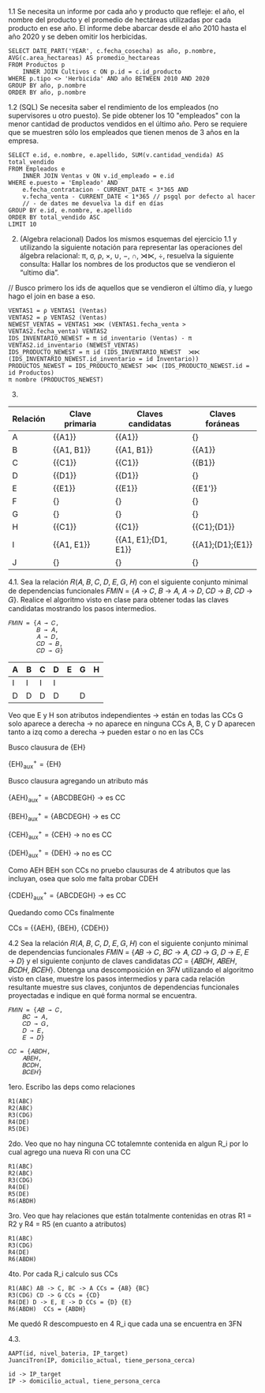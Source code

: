 1.1 Se necesita un informe por cada año y producto que refleje: el año, el nombre del
producto y el promedio de hectáreas utilizadas por cada producto en ese año. El informe debe
abarcar desde el año 2010 hasta el año 2020 y se deben omitir los herbicidas.

```
SELECT DATE_PART('YEAR', c.fecha_cosecha) as año, p.nombre, 
AVG(c.area_hectareas) AS promedio_hectareas
FROM Productos p
    INNER JOIN Cultivos c ON p.id = c.id_producto 
WHERE p.tipo <> 'Herbicida' AND año BETWEEN 2010 AND 2020
GROUP BY año, p.nombre
ORDER BY año, p.nombre
```

1.2 (SQL) Se necesita saber el rendimiento de los empleados (no supervisores u otro puesto).
Se pide obtener los 10 "empleados" con la menor cantidad de productos vendidos en el último
año. Pero se requiere que se muestren sólo los empleados que tienen menos de 3 años en la
empresa.

```
SELECT e.id, e.nombre, e.apellido, SUM(v.cantidad_vendida) AS total_vendido
FROM Empleados e
    INNER JOIN Ventas v ON v.id_empleado = e.id
WHERE e.puesto = 'Empleado' AND 
    e.fecha_contratacion - CURRENT_DATE < 3*365 AND
    v.fecha_venta - CURRENT_DATE < 1*365 // psgql por defecto al hacer 
    // - de dates me devuelva la dif en días
GROUP BY e.id, e.nombre, e.apellido
ORDER BY total_vendido ASC
LIMIT 10
```

2. (Algebra relacional) Dados los mismos esquemas del ejercicio 1.1 y utilizando la siguiente
notación para representar las operaciones del álgebra relacional: π, σ, ρ, ×, ∪, −, ∩, ⋊⋉, ÷,
resuelva la siguiente consulta:
Hallar los nombres de los productos que se vendieron el “ultimo dia”.

// Busco primero los ids de aquellos que se vendieron el último día, y luego hago el join en base a eso.

```
VENTAS1 = ρ VENTAS1 (Ventas)
VENTAS2 = ρ VENTAS2 (Ventas)
NEWEST_VENTAS = VENTAS1 ⋊⋉ (VENTAS1.fecha_venta > VENTAS2.fecha_venta) VENTAS2
IDS_INVENTARIO_NEWEST = π id_inventario (Ventas) - π VENTAS2.id_inventario (NEWEST_VENTAS)
IDS_PRODUCTO_NEWEST = π id (IDS_INVENTARIO_NEWEST  ⋊⋉
(IDS_INVENTARIO_NEWEST.id_inventario = id Inventario))
PRODUCTOS_NEWEST = IDS_PRODUCTO_NEWEST ⋊⋉ (IDS_PRODUCTO_NEWEST.id = id Productos)
π nombre (PRODUCTOS_NEWEST)
```

3. 

| Relación      | Clave primaria | Claves candidatas  | Claves foráneas |
|-----------|-----|----------|----|
| A   | {{A1}}  | {{A1}} | {} |
| B   | {{A1, B1}}| {{A1, B1}}| {{A1}} |
| C   | {{C1}} | {{C1}} | {{B1}} |
| D   | {{D1}} | {{D1}} | {} |
| E   | {{E1}} | {{E1}} | {{E1'}} |
| F   | {} | {} | {} |
| G   | {} | {} | {} |
| H   | {{C1}}| {{C1}} | {{C1};{D1}} |
| I   | {{A1, E1}} | {{A1, E1};{D1, E1}} | {{A1};{D1};{E1}} | 
| J   | {} | {} | {} |

4.1. Sea la relación 𝑅(𝐴, 𝐵, 𝐶, 𝐷, 𝐸, 𝐺, 𝐻) con el siguiente conjunto minimal de dependencias funcionales 𝐹𝑀𝐼𝑁 = {𝐴 → 𝐶, 𝐵 → 𝐴, 𝐴 → 𝐷, 𝐶𝐷 → 𝐵, 𝐶𝐷 → 𝐺}. Realice el algoritmo visto en clase para obtener todas las claves candidatas mostrando los pasos
intermedios.

```
𝐹𝑀𝐼𝑁 = {𝐴 → 𝐶, 
        𝐵 → 𝐴,
        𝐴 → 𝐷,
        𝐶𝐷 → 𝐵,
        𝐶𝐷 → 𝐺}
```

| **A** | **B** | **C** | **D** | **E** | **G** | **H** |
|-------|-------|-------|-------|-------|-------|-------|
|   I   |   I   |   I   |   I   |       |       |       |
|   D   |   D   |   D   |   D   |       |   D   |       |

Veo que E y H son atributos independientes -> están en todas las CCs
G solo aparece a derecha -> no aparece en ninguna CCs
A, B, C y D aparecen tanto a izq como a derecha -> pueden estar o no en las CCs

Busco clausura de {EH}

$\mathrm{\{EH\}}_{\text{aux}}^{+} = \mathrm{\{EH\}}$

Busco clausura agregando un atributo más

$\mathrm{\{AEH\}}_{\text{aux}}^{+} = \mathrm{\{ABCDBEGH\}}$ → es CC

$\mathrm{\{BEH\}}_{\text{aux}}^{+} = \mathrm{\{ABCDEGH\}}$ → es CC

$\mathrm{\{CEH\}}_{\text{aux}}^{+} = \mathrm{\{CEH\}}$ → no es CC

$\mathrm{\{DEH\}}_{\text{aux}}^{+} = \mathrm{\{DEH\}}$ → no es CC

Como AEH BEH son CCs no pruebo clausuras de 4 atributos que las incluyan, osea que solo me falta probar CDEH

$\mathrm{\{CDEH\}}_{\text{aux}}^{+} = \mathrm{\{ABCDEGH\}}$ → es CC

Quedando como CCs finalmente

CCs = {{AEH}, {BEH}, {CDEH}}

4.2 Sea la relación 𝑅(𝐴, 𝐵, 𝐶, 𝐷, 𝐸, 𝐺, 𝐻) con el siguiente conjunto minimal de dependencias funcionales 𝐹𝑀𝐼𝑁 = {𝐴𝐵 → 𝐶, 𝐵𝐶 → 𝐴, 𝐶𝐷 → 𝐺, 𝐷 → 𝐸, 𝐸 → 𝐷} y el siguiente conjunto de claves candidatas 𝐶𝐶 = {𝐴𝐵𝐷𝐻, 𝐴𝐵𝐸𝐻, 𝐵𝐶𝐷𝐻, 𝐵𝐶𝐸𝐻}.
Obtenga una descomposición en 3𝐹𝑁 utilizando el algoritmo visto en clase, muestre los pasos intermedios y para cada relación resultante muestre sus claves, conjuntos de dependencias funcionales proyectadas e indique en qué forma normal se encuentra.

```
𝐹𝑀𝐼𝑁 = {𝐴𝐵 → 𝐶, 
    𝐵𝐶 → 𝐴, 
    𝐶𝐷 → 𝐺, 
    𝐷 → 𝐸,
    𝐸 → 𝐷} 

𝐶𝐶 = {𝐴𝐵𝐷𝐻, 
    𝐴𝐵𝐸𝐻, 
    𝐵𝐶𝐷𝐻, 
    𝐵𝐶𝐸𝐻}
```

1ero. Escribo las deps como relaciones    

```
R1(ABC)
R2(ABC)
R3(CDG)
R4(DE)
R5(DE)
```

2do. Veo que no hay ninguna CC totalemnte contenida en algun R_i por lo cual agrego una nueva Ri con una CC

```
R1(ABC)
R2(ABC)
R3(CDG)
R4(DE)
R5(DE)
R6(ABDH)
```

3ro. Veo que hay relaciones que están totalmente contenidas en otras R1 = R2 y R4 = R5 (en cuanto a atributos)

```
R1(ABC)
R3(CDG)
R4(DE)
R6(ABDH)
```

4to. Por cada R_i calculo sus CCs

```
R1(ABC) AB -> C, BC -> A CCs = {AB} {BC}
R3(CDG) CD -> G CCs = {CD}
R4(DE) D -> E, E -> D CCs = {D} {E}
R6(ABDH)  CCs = {ABDH}
```

Me quedó R descompuesto en 4 R_i que cada una se encuentra en 3FN

4.3. 

```
AAPT(id, nivel_bateria, IP_target)
JuanciTron(IP, domicilio_actual, tiene_persona_cerca)
```

```
id -> IP_target
IP -> domicilio_actual, tiene_persona_cerca
```
